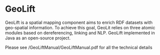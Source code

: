 GeoLift
=======

GeoLift is a spatial mapping component aims to enrich RDF datasets with geo-spatial information. To achieve this goal, GeoLit relies on three atomic modules based on dereferencing, linking and NLP. 
GeoLift implemented in Java as an open-source project.


Please see /GeoLiftManual/GeoLiftManual.pdf for all the technical details
